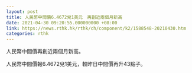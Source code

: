 ```yaml
---
layout: post
title: 人民幣中間價6.4672兌1美元　再創近兩個月新高
date: 2021-04-30 09:20:55.000000000 +08:00
link: https://news.rthk.hk/rthk/ch/component/k2/1588548-20210430.htm
categories: rthk
---
```


人民幣中間價再創近兩個月新高。

人民幣中間價報6.4672兌1美元，較昨日中間價再升43點子。
